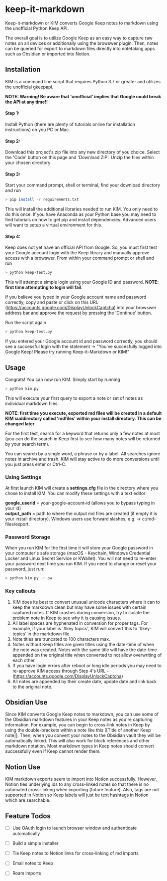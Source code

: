 # keep-it-markdown
Keep-it-markdown or KIM converts Google Keep notes to markdown using the unofficial Python Keep API.

The overall goal is to utilize Google Keep as an easy way to capture raw notes on all devices or additionally using the browswer plugin. Then, notes can be queried for export to markdown files directly into notetaking apps such as Obsidian or imported into Notion. 

## Installation
KIM is a command line script that requires Python 3.7 or greater and utilizes the unofficial gkeepapi. 

**NOTE: Warning! Be aware that 'unofficial' implies that Google could break the API at any time!!**

#### Step 1: 
Install Python (there are plenty of tutorials online for installation instructions) on you PC or Mac. 

#### Step 2: 
Download this project's zip file into any new directory of you choice. Select the 'Code' button on this page and 'Download ZIP'. Unzip the files within your chosen directory

#### Step 3:
Start your command prompt, shell or terminal, find your download directory and run 
```bash
> pip install -r requirements.txt
```
This will install the additional libraries needed to run KIM. You only need to do this once. If you have Anaconda as your Python base you may need to find tutorials on how to get pip and install dependencies. Advanced users will want to setup a virtual environment for this.

#### Step 4: 
Keep does not yet have an official API from Google. So, you must first test your Google account login with the Keep library and manually approve access with a browswer. From within your command prompt or shell and run 
```bash
> python keep-test.py
```
This will attempt a simple login using your Google ID and password. **NOTE: first time attempting to login will fail**. 

If you believe you typed in your Google account name and password correctly, copy and paste or click on this URL (https://accounts.google.com/DisplayUnlockCaptcha) into your browswer address bar and approve the request by pressing the 'Continue' button.


Run the script again
```bash
> python keep-test.py
```
If you entered your Google account id and password correctly, you should see a successful login with the statement -> "You've succesfully logged into Google Keep! Please try running Keep-it-Markdown or KIM!"

## Usage
Congrats! You can now run KIM. Simply start by running 
```bash
> python kim.py
```
This will execute your first query to export a note or set of notes as individual markdown files.

**NOTE: first time you execute, exported md files will be created in a default KIM suddirectory called 'mdfiles' within your install directory. This can be changed later**. 

For the first test, search for a keyword that returns only a few notes at most (you can do the search in Keep first to see how many notes will be returned by your search term).

You can search by a single word, a phrase or by a label. All searches ignore notes in archive and trash. KIM will stay active to do more conversions until you just press enter or Ctrl-C.

### Using Settings
At first launch KIM will create a **settings.cfg** file in the directory where you chose to install KIM. You can modify these settings with a text editor:

**google_userid** = your-google-account-id (allows you to bypass typing in your id)  
**output_path** = path to where the output md files are created (if empty it is your install directory). Windows users use forward slashes, e.g. -> c:/md-files/export.

### Password Storage
When you run KIM for the first time it will store your Google password in your computer's safe storage (macOS - Keychain, Windows Credential Locker and Linux Secret Service or KWallet). You will not need to re-enter your password next time you run KIM. If you need to change or reset your password, just run:
```bash
> python kim.py -r pw
```

### Key callouts
1. KIM does its best to convert unusual unicode characters where it can to keep the markdown clean but may have some issues with certain captured notes. If KIM crashes during conversion, try to isolate the problem note in Keep to see why it is causing issues.
2. All label spaces are hyphenated in conversion for proper tags. For example, if your label is '#key topics', KIM will convert this to '#key-topics' in the markdown file.
3. Note titles are truncated to 100 characters max.
4. Notes without Keep titles are given titles using the date-time of when the note was created. Notes with the same title will have the date-time appended on the original title when converted to not allow overwriting of each other.
5. If you have login errors after reboot or long idle periods you may need to re-approve KIM access through Step 4's URL - (https://accounts.google.com/DisplayUnlockCaptcha)
6. All notes are appended by their create date, update date and link back to the original note.

## Obsidian Use
Since KIM converts Google Keep notes to markdown, you can use some of the Obsidian markdown features in your Keep notes as you're capturing information. For example, you can begin to cross-link notes in Keep by using the double-brackets within a note like this [[Title of another Keep note]]. 
Then, when you convert your notes to the Obsidian vault they will be automatically linked. This will also work for block references and other markdown notation. Most markdown types in Keep notes should convert successfully even if Keep cannot render them.

## Notion Use
KIM markdown exports seem to import into Notion successfully. However, Notion ties underlying ids to any cross-linked notes so that there is no automated cross-linking when importing (future feature). Also, tags are not supported in Notion so Keep labels will just be text hashtags in Notion which are searchable.


## Feature Todos
-[ ] Use OAuth login to launch browser window and authenticate automatically  
-[ ] Build a simple installer  
-[ ] Tie Keep notes to Notion links for cross-linking of md imports  
-[ ] Email notes to Keep   
-[ ] Roam imports  


